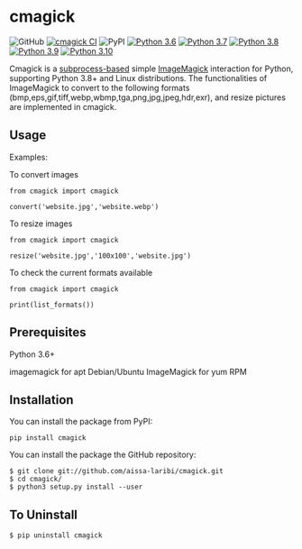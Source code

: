# cmagick

![GitHub](https://img.shields.io/github/license/aissa-laribi/cmagick)
[![cmagick CI](https://github.com/aissa-laribi/cmagick/actions/workflows/python-app.yml/badge.svg)](https://github.com/aissa-laribi/cmagick/actions/workflows/python-app.yml)
![PyPI](https://img.shields.io/pypi/v/cmagick?color=blue)
[![Python 3.6](https://github.com/aissa-laribi/cmagick/actions/workflows/python-3.6.yml/badge.svg)](https://github.com/aissa-laribi/cmagick/actions/workflows/python-3.6.yml)
[![Python 3.7](https://github.com/aissa-laribi/cmagick/actions/workflows/python-3.7.yml/badge.svg)](https://github.com/aissa-laribi/cmagick/actions/workflows/python-3.7.yml)
[![Python 3.8](https://github.com/aissa-laribi/cmagick/actions/workflows/python-3.8.yml/badge.svg)](https://github.com/aissa-laribi/cmagick/actions/workflows/python-3.8.yml)
[![Python 3.9](https://github.com/aissa-laribi/cmagick/actions/workflows/python-3.9.yml/badge.svg)](https://github.com/aissa-laribi/cmagick/actions/workflows/python-3.9.yml)
[![Python 3.10](https://github.com/aissa-laribi/cmagick/actions/workflows/python-3.10.yml/badge.svg)](https://github.com/aissa-laribi/cmagick/actions/workflows/python-3.10.yml)


Cmagick is a <a href="https://docs.python.org/3.8/library/subprocess.html">subprocess-based</a> simple <a href ="https://www.imagemagick.org/">ImageMagick</a> interaction for Python, supporting Python 3.8+ and Linux distributions. The functionalities of ImageMagick to convert to the following formats (bmp,eps,gif,tiff,webp,wbmp,tga,png,jpg,jpeg,hdr,exr), and resize pictures are implemented in cmagick.

## Usage

Examples:

To convert images
```
from cmagick import cmagick

convert('website.jpg','website.webp')
```
To resize images
```
from cmagick import cmagick

resize('website.jpg','100x100','website.jpg')
```
To check the current formats available
```
from cmagick import cmagick

print(list_formats())
```

## Prerequisites

Python 3.6+

imagemagick for apt Debian/Ubuntu
ImageMagick for yum RPM

## Installation 

You can install the package from PyPI:
```
pip install cmagick
```
You can install the package the GitHub repository:
```
$ git clone git://github.com/aissa-laribi/cmagick.git
$ cd cmagick/
$ python3 setup.py install --user
```
## To Uninstall
```
$ pip uninstall cmagick
```
